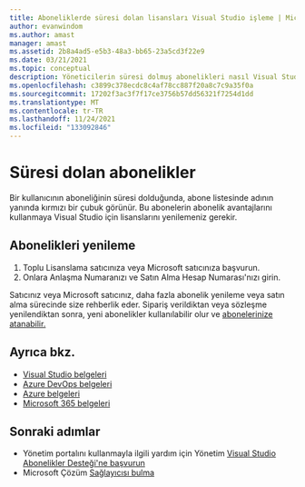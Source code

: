 ```yaml
---
title: Aboneliklerde süresi dolan lisansları Visual Studio işleme | Microsoft Docs
author: evanwindom
ms.author: amast
manager: amast
ms.assetid: 2b8a4ad5-e5b3-48a3-bb65-23a5cd3f22e9
ms.date: 03/21/2021
ms.topic: conceptual
description: Yöneticilerin süresi dolmuş abonelikleri nasıl Visual Studio öğrenin
ms.openlocfilehash: c3899c378ecdc8c4af78cc887f20a8c7c9a35f0a
ms.sourcegitcommit: 17202f3ac3f7f17ce3756b57dd56321f7254d1dd
ms.translationtype: MT
ms.contentlocale: tr-TR
ms.lasthandoff: 11/24/2021
ms.locfileid: "133092846"
---
```

# <a name="expired-subscriptions"></a>Süresi dolan abonelikler
Bir kullanıcının aboneliğinin süresi dolduğunda, abone listesinde adının yanında kırmızı bir çubuk görünür. Bu abonelerin abonelik avantajlarını kullanmaya Visual Studio için lisanslarını yenilemeniz gerekir.

## <a name="renew-subscriptions"></a>Abonelikleri yenileme
1. Toplu Lisanslama satıcınıza veya Microsoft satıcınıza başvurun.
2. Onlara Anlaşma Numaranızı ve Satın Alma Hesap Numarası'nızı girin. 

Satıcınız veya Microsoft satıcınız, daha fazla abonelik yenileme veya satın alma sürecinde size rehberlik eder. Sipariş verildiktan veya sözleşme yenilendiktan sonra, yeni abonelikler kullanılabilir olur ve [abonelerinize atanabilir.](assign-license.md)

## <a name="see-also"></a>Ayrıca bkz.
- [Visual Studio belgeleri](/visualstudio/)
- [Azure DevOps belgeleri](/azure/devops/)
- [Azure belgeleri](/azure/)
- [Microsoft 365 belgeleri](/microsoft-365/)

## <a name="next-steps"></a>Sonraki adımlar
- Yönetim portalını kullanmayla ilgili yardım için Yönetim [Visual Studio Abonelikler Desteği'ne başvurun](https://aka.ms/vsadminhelp)
- Microsoft Çözüm [Sağlayıcısı bulma](https://www.microsoft.com/solution-providers/home)